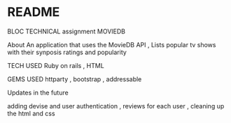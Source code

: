# README

BLOC TECHNICAL assignment MOVIEDB 

About 
An application that uses the MovieDB API , Lists popular tv shows with their synposis ratings and popularity 


TECH USED 
Ruby on rails , HTML 

GEMS USED 
httparty , bootstrap , addressable 


Updates in the future 

adding devise and user authentication , reviews for each user , cleaning up the html and css 

